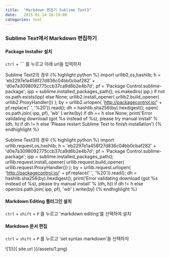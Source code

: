 ```yaml
---
title:  "Markdown 편집기 Sublime Text3"
date:   2015-02-14 16:19:00
categories: tool
---
```


### Sublime Text에서 Markdown 편집하기


#### Package Installer 설치
`ctrl` + `\`` 를 누르고 아래 url을 입력하자

Sublime Text2의 경우
{% highlight python %}
import urllib2,os,hashlib; h = 'eb2297e1a458f27d836c04bb0cbaf282' + 'd0e7a3098092775ccb37ca9d6b2e4b7d'; pf = 'Package Control.sublime-package'; ipp = sublime.installed_packages_path(); os.makedirs( ipp ) if not os.path.exists(ipp) else None; urllib2.install_opener( urllib2.build_opener( urllib2.ProxyHandler()) ); by = urllib2.urlopen( 'http://packagecontrol.io/' + pf.replace(' ', '%20')).read(); dh = hashlib.sha256(by).hexdigest(); open( os.path.join( ipp, pf), 'wb' ).write(by) if dh == h else None; print('Error validating download (got %s instead of %s), please try manual install' % (dh, h) if dh != h else 'Please restart Sublime Text to finish installation')
{% endhighlight %}

Sublime Text3의 경우
{% highlight python %}
import urllib.request,os,hashlib; h = 'eb2297e1a458f27d836c04bb0cbaf282' + 'd0e7a3098092775ccb37ca9d6b2e4b7d'; pf = 'Package Control.sublime-package'; ipp = sublime.installed_packages_path(); urllib.request.install_opener( urllib.request.build_opener( urllib.request.ProxyHandler()) ); by = urllib.request.urlopen( 'http://packagecontrol.io/' + pf.replace(' ', '%20')).read(); dh = hashlib.sha256(by).hexdigest(); print('Error validating download (got %s instead of %s), please try manual install' % (dh, h)) if dh != h else open(os.path.join( ipp, pf), 'wb' ).write(by)
{% endhighlight %}

#### Markdown Editing 플러그인 설치
`ctrl` + `shift` + `P` 를 누르고 'markdown editing'를 선택하여 설치

#### Markdown 문서 편집
`ctrl` + `shift` + `P` 를 누르고 'set syntax markdown'을 선택하자


![1]({{ site.url }}/assets/1.png)